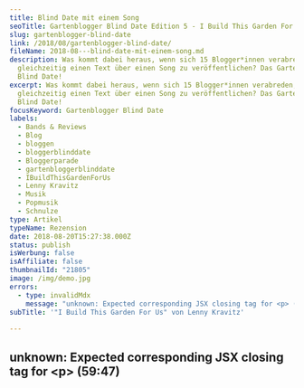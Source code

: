```yaml
---
title: Blind Date mit einem Song
seoTitle: Gartenblogger Blind Date Edition 5 - I Build This Garden For Us
slug: gartenblogger-blind-date
link: /2018/08/gartenblogger-blind-date/
fileName: 2018-08---blind-date-mit-einem-song.md
description: Was kommt dabei heraus, wenn sich 15 Blogger*innen verabreden,
  gleichzeitig einen Text über einen Song zu veröffentlichen? Das Gartenblogger
  Blind Date!
excerpt: Was kommt dabei heraus, wenn sich 15 Blogger*innen verabreden,
  gleichzeitig einen Text über einen Song zu veröffentlichen? Das Gartenblogger
  Blind Date!
focusKeyword: Gartenblogger Blind Date
labels:
  - Bands & Reviews
  - Blog
  - bloggen
  - bloggerblinddate
  - Bloggerparade
  - gartenbloggerblinddate
  - IBuildThisGardenForUs
  - Lenny Kravitz
  - Musik
  - Popmusik
  - Schnulze
type: Artikel
typeName: Rezension
date: 2018-08-20T15:27:38.000Z
status: publish
isWerbung: false
isAffiliate: false
thumbnailId: "21805"
image: /img/demo.jpg
errors:
  - type: invalidMdx
    message: "unknown: Expected corresponding JSX closing tag for <p> (59:47)"
subTitle: '"I Build This Garden For Us" von Lenny Kravitz'
  
---
```


## unknown: Expected corresponding JSX closing tag for &lt;p> (59:47)

<!--
**Was kommt dabei heraus, wenn 15 Garten-affine Blogger\*innen verabreden, einen
Text über ein Lied zu verfassen und ihn gleichzeitig zu veröffentlichen? Das hat
sich Björn vom Blog Gartenbaukunst\* auch gefragt und das Gartenblogger Blind
Date ins Leben gerufen. Es geht jetzt bereits in die fünfte Runde und ich bin
stolz, wieder dabei zu sein.**

Dieses Mal fiel die Wahl auf den Song "I Build This Garden For Us" von Lenny
Kravitz. Gute Idee, oder? Der Titel passt so schön zu Gärten. Ich bin jetzt das
vierte Mal dabei beim Date und finde, dass ich zusammen mit den Songs
["Summerwine"](/2017/07/blind-date-summerwine/) von Nancy Sinatra,
["I Like Birds"](/2017/09/i-like-birds-blind-date-mit-einem-ganz-besonderen-song/)
von Eels und ["Peaches"](/2018/03/presidents-of-the-united-states-peaches/) von
den Presidents Of The United States schon die Grundlage für eine ganz nette
Playlist zusammen habe. Ich bin schon gespannt, wie sie sich demnächst erweitern
wird.

Vor der Veröffentlichung wusste übrigens auch dieses Mal keine/r von uns, was
die anderen geschrieben haben. Die Vorfreude war daher für uns Autor\*innen
wieder mehr als groß. Bereits am 18. August war es soweit und das Geheimnis
wurde gelüftet.

Weil ich nicht zu Hause war, poste ich meinen Text erst heute, er kommt
natürlich dennoch von Herzen. Grüße an alle anderen Lieben, die mitgemacht
haben! Die Beiträge der anderen Blogger\*innen habe ich noch nicht gesehen. Umso
gespannter bin ich, sie alle zu entdecken. Euch wünsche ich jetzt erstmal viel
Spaß mit meinen Assoziationen, die das Lied bei mir hervorgerufen hat. Weiter
unten sind dann alle anderen Blogs verlinkt.

## Es wird spannend - Die Nadel berührt die Schallplatte...

...ein Knistern und... "I Build This Garden For Us" - Der freundliche aber
direkte Hinweis von Lenny Kravitz erinnert uns daran, seine Musik nicht zu
vernachlässigen. Besonders dieses ausgefeilte Stück Popkultur aus seiner Mache
hat es in sich. Musikalisch und textlich eher einfach gestrickt, kommt es
ziemlich schnell zum Punkt. Er singt da nämlich nicht nur für uns, sondern
besonders für seine Liebschaft.

<small>Bei den folgenden Zeilen handelt es sich nicht um eine Übersetzung des
Liedtextes, sondern um meine persönliche Interpretation des Songs.</small>

## Baby, komm in meinen Garten!

<blockquote>Sieh Dir das an, ich habe einen Garten für Dich gebaut.
Genieß dort den Moment mit mir.

Bette Deinen Kopf in das Blütenmeer, das ich für Dich geschaffen habe. Vertrau
mir.

Ich möchte Dir nah sein. Sehr nah. Ich habe den Garten mit meinen eigenen Händen
geschaffen.

Nun sollst Du ihn genießen. Den Garten und unsere gemeinsame Zeit darin.

Komm mit mir. Hinter dem Rosenbogen liegt ein Ort, der nur für uns beide ist.

Als alter Schnulzenmeister weiß ich, welche Knöpfe ich drücken muss. Ich bin
stolz auf meinen Garten. Also sieh ihn Dir gefälligst an.

Vielleicht will ich mein Leben mit Dir in diesem 
[Garten](/2018/08/phlox-und-flieder-immer-wieder/) verbringen. Vielleicht nur
ein paar Minuten vielleicht auch Jahre.

Wir werden schon sehen. Lass uns später darüber nachdenken.

Lebe im Jetzt. Genieße die 
[Pfirsiche](/2018/03/presidents-of-the-united-states-peaches/) mit mir.

Unter der Trauerweide Am kühlen Bach, über dem die Sonne untergeht.

Hörst Du die Musik? Spürst Du den Abendhauch?

Komm jetzt mit! Ich muss Dir was zeigen.</blockquote>

Entschuldigt meinen Sarkasmus. Aber dieser Song ist eine Steilvorlage. Ein
Schmachtfetzen, wie er im Buche steht. Schmalz. Honig. Zuckerwatte. Rosa
Badeschaum. Geigen. Show. Was für ein Macho. Sorry, Lenny.

## Am Gartenblogger Blind Date Edition 5 teilgenommen haben außer mir und [\*Gartenbaukunst](https://gartenbaukunst.wordpress.com/2018/08/18/blind-date-edition-5-i-build-this-garden-for-us/)

[Beetkultur](https://www.beetkultur.de/single-post/2018/08/18/Blind-Date-Edition-5-I-Build-This-Garden-For-Us),
 
[Der kleine Horrorgarten](https://der-kleine-horror-garten.de/gartengestaltung/),
  [Karo-Tina Aldente](https://karotinasblog.wordpress.com/),  
[Milli Bloom](https://millibloom.com/i-bulid-this-garden-for-us-blogger-blind-date-5/),
 
[Rienmakäfer](https://rienmakaefer.com/2018/08/18/i-build-a-garden-for-us-blind-date-5/),
  [Garteneuphorie](https://www.garteneuphorie.de/),  
[Seaside-Cottage](https://seaside-cottage-blog.blogspot.com/2018/08/spatsommerliche-tischdeko-fur-das-blind.html),
 
[Garteninspektor](http://www.garteninspektor.com/blog/mit-lenny-kravitz-auf-der-suche-nach-good-vibrations-gegen-garten-burnout),
 
[Faun und Farn](https://faunundfarn.de/2018/08/18/blogger-blind-date-lenny-kravitz-i-build-this-garden-for-us/),
 
[Laubenhausmädchen](https://laubenhausmaedchen.de/i-built-this-garden-for-us-blind-date-edition-5/),
  [Frau Meise](https://fraumeise.de/i-build-this-garden-for-us/), und 
[Mrs. Greenhouse](https://mrsgreenhouse.de/ein-apfelglueck-zum-blind-date-edition-5-i-build-a-garden-for-us)

![Gartenbloggerblinddate | full](http://cardamonchai.com/wp-content/uploads/2018/08/HANG-IN.jpg)

-->

  